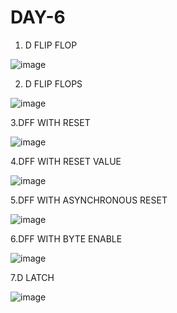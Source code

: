 # DAY-6
1. D FLIP FLOP

![image](https://github.com/user-attachments/assets/5be3d952-1a98-402e-a500-59e3c98eb123)


2. D FLIP FLOPS

![image](https://github.com/user-attachments/assets/c429ef8c-b3b0-412a-a80c-6f7add68676c)



3.DFF WITH RESET

![image](https://github.com/user-attachments/assets/a518a74c-6815-43cc-888e-ddd94c7ce8a0)


4.DFF WITH RESET VALUE


![image](https://github.com/user-attachments/assets/2accd5f7-ce2e-481f-b9cb-552d3290f4aa)


5.DFF WITH ASYNCHRONOUS RESET


![image](https://github.com/user-attachments/assets/023a3504-8580-4d33-b02b-6290f650459c)


6.DFF WITH BYTE ENABLE


![image](https://github.com/user-attachments/assets/789c5b50-eb68-4773-b2d2-66ac5a0f4318)


7.D LATCH


![image](https://github.com/user-attachments/assets/fa42961e-01d9-4fd8-b542-6dfd8ada67c2)
